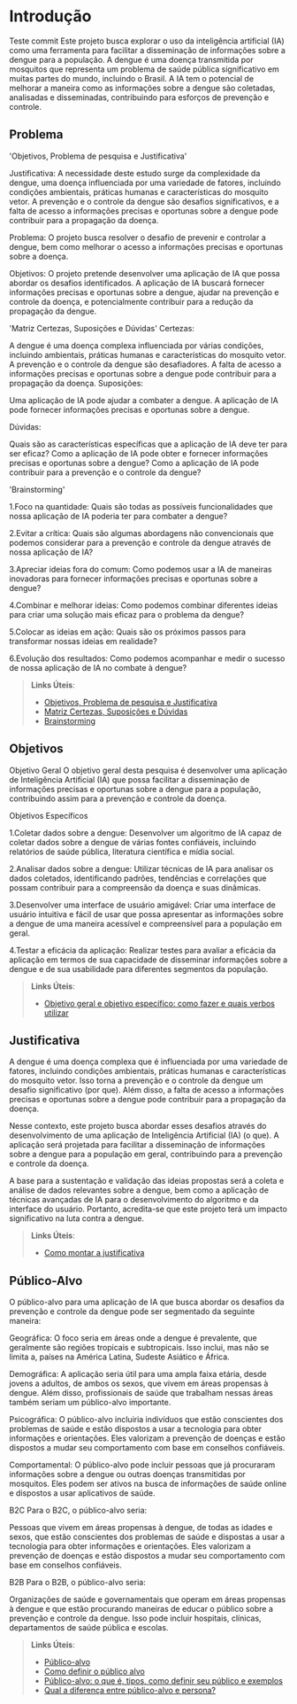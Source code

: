 # Introdução
Teste commit
Este projeto busca explorar o uso da inteligência artificial (IA) como uma ferramenta para facilitar a disseminação de informações sobre a dengue para a população. A dengue é uma doença transmitida por mosquitos que representa um problema de saúde pública significativo em muitas partes do mundo, incluindo o Brasil. A IA tem o potencial de melhorar a maneira como as informações sobre a dengue são coletadas, analisadas e disseminadas, contribuindo para esforços de prevenção e controle.

## Problema

'Objetivos, Problema de pesquisa e Justificativa'

Justificativa: A necessidade deste estudo surge da complexidade da dengue, uma doença influenciada por uma variedade de fatores, incluindo condições ambientais, práticas humanas e características do mosquito vetor. A prevenção e o controle da dengue são desafios significativos, e a falta de acesso a informações precisas e oportunas sobre a dengue pode contribuir para a propagação da doença.

Problema: O projeto busca resolver o desafio de prevenir e controlar a dengue, bem como melhorar o acesso a informações precisas e oportunas sobre a doença.

Objetivos: O projeto pretende desenvolver uma aplicação de IA que possa abordar os desafios identificados. A aplicação de IA buscará fornecer informações precisas e oportunas sobre a dengue, ajudar na prevenção e controle da doença, e potencialmente contribuir para a redução da propagação da dengue.

'Matriz Certezas, Suposições e Dúvidas'
Certezas:

A dengue é uma doença complexa influenciada por várias condições, incluindo ambientais, práticas humanas e características do mosquito vetor.
A prevenção e o controle da dengue são desafiadores.
A falta de acesso a informações precisas e oportunas sobre a dengue pode contribuir para a propagação da doença.
Suposições:

Uma aplicação de IA pode ajudar a combater a dengue.
A aplicação de IA pode fornecer informações precisas e oportunas sobre a dengue.

Dúvidas:

Quais são as características específicas que a aplicação de IA deve ter para ser eficaz?
Como a aplicação de IA pode obter e fornecer informações precisas e oportunas sobre a dengue?
Como a aplicação de IA pode contribuir para a prevenção e o controle da dengue?

'Brainstorming'

1.Foco na quantidade: Quais são todas as possíveis funcionalidades que nossa aplicação de IA poderia ter para combater a dengue?

2.Evitar a crítica: Quais são algumas abordagens não convencionais que podemos considerar para a prevenção e controle da dengue através de nossa aplicação de IA?

3.Apreciar ideias fora do comum: Como podemos usar a IA de maneiras inovadoras para fornecer informações precisas e oportunas sobre a dengue?

4.Combinar e melhorar ideias: Como podemos combinar diferentes ideias para criar uma solução mais eficaz para o problema da dengue?

5.Colocar as ideias em ação: Quais são os próximos passos para transformar nossas ideias em realidade?

6.Evolução dos resultados: Como podemos acompanhar e medir o sucesso de nossa aplicação de IA no combate à dengue?

> **Links Úteis**:
> - [Objetivos, Problema de pesquisa e Justificativa](https://medium.com/@versioparole/objetivos-problema-de-pesquisa-e-justificativa-c98c8233b9c3)
> - [Matriz Certezas, Suposições e Dúvidas](https://medium.com/educa%C3%A7%C3%A3o-fora-da-caixa/matriz-certezas-suposi%C3%A7%C3%B5es-e-d%C3%BAvidas-fa2263633655)
> - [Brainstorming](https://www.euax.com.br/2018/09/brainstorming/)

## Objetivos

Objetivo Geral O objetivo geral desta pesquisa é desenvolver uma aplicação de Inteligência Artificial (IA) que possa facilitar a disseminação de informações precisas e oportunas sobre a dengue para a população, contribuindo assim para a prevenção e controle da doença.

Objetivos Específicos

1.Coletar dados sobre a dengue: Desenvolver um algoritmo de IA capaz de coletar dados sobre a dengue de várias fontes confiáveis, incluindo relatórios de saúde pública, literatura científica e mídia social.

2.Analisar dados sobre a dengue: Utilizar técnicas de IA para analisar os dados coletados, identificando padrões, tendências e correlações que possam contribuir para a compreensão da doença e suas dinâmicas.

3.Desenvolver uma interface de usuário amigável: Criar uma interface de usuário intuitiva e fácil de usar que possa apresentar as informações sobre a dengue de uma maneira acessível e compreensível para a população em geral.

4.Testar a eficácia da aplicação: Realizar testes para avaliar a eficácia da aplicação em termos de sua capacidade de disseminar informações sobre a dengue e de sua usabilidade para diferentes segmentos da população.

> **Links Úteis**:
> - [Objetivo geral e objetivo específico: como fazer e quais verbos utilizar](https://blog.mettzer.com/diferenca-entre-objetivo-geral-e-objetivo-especifico/)

## Justificativa

A dengue é uma doença complexa que é influenciada por uma variedade de fatores, incluindo condições ambientais, práticas humanas e características do mosquito vetor. Isso torna a prevenção e o controle da dengue um desafio significativo (por que). Além disso, a falta de acesso a informações precisas e oportunas sobre a dengue pode contribuir para a propagação da doença.

Nesse contexto, este projeto busca abordar esses desafios através do desenvolvimento de uma aplicação de Inteligência Artificial (IA) (o que). A aplicação será projetada para facilitar a disseminação de informações sobre a dengue para a população em geral, contribuindo para a prevenção e controle da doença.

A base para a sustentação e validação das ideias propostas será a coleta e análise de dados relevantes sobre a dengue, bem como a aplicação de técnicas avançadas de IA para o desenvolvimento do algoritmo e da interface do usuário. Portanto, acredita-se que este projeto terá um impacto significativo na luta contra a dengue.

> **Links Úteis**:
> - [Como montar a justificativa](https://guiadamonografia.com.br/como-montar-justificativa-do-tcc/)

## Público-Alvo

O público-alvo para uma aplicação de IA que busca abordar os desafios da prevenção e controle da dengue pode ser segmentado da seguinte maneira:

Geográfica: O foco seria em áreas onde a dengue é prevalente, que geralmente são regiões tropicais e subtropicais. Isso inclui, mas não se limita a, países na América Latina, Sudeste Asiático e África.

Demográfica: A aplicação seria útil para uma ampla faixa etária, desde jovens a adultos, de ambos os sexos, que vivem em áreas propensas à dengue. Além disso, profissionais de saúde que trabalham nessas áreas também seriam um público-alvo importante.

Psicográfica: O público-alvo incluiria indivíduos que estão conscientes dos problemas de saúde e estão dispostos a usar a tecnologia para obter informações e orientações. Eles valorizam a prevenção de doenças e estão dispostos a mudar seu comportamento com base em conselhos confiáveis.

Comportamental: O público-alvo pode incluir pessoas que já procuraram informações sobre a dengue ou outras doenças transmitidas por mosquitos. Eles podem ser ativos na busca de informações de saúde online e dispostos a usar aplicativos de saúde.

B2C Para o B2C, o público-alvo seria:

Pessoas que vivem em áreas propensas à dengue, de todas as idades e sexos, que estão conscientes dos problemas de saúde e dispostas a usar a tecnologia para obter informações e orientações. Eles valorizam a prevenção de doenças e estão dispostos a mudar seu comportamento com base em conselhos confiáveis.

B2B Para o B2B, o público-alvo seria:

Organizações de saúde e governamentais que operam em áreas propensas à dengue e que estão procurando maneiras de educar o público sobre a prevenção e controle da dengue. Isso pode incluir hospitais, clínicas, departamentos de saúde pública e escolas.

> **Links Úteis**:
> - [Público-alvo](https://blog.hotmart.com/pt-br/publico-alvo/)
> - [Como definir o público alvo](https://exame.com/pme/5-dicas-essenciais-para-definir-o-publico-alvo-do-seu-negocio/)
> - [Público-alvo: o que é, tipos, como definir seu público e exemplos](https://klickpages.com.br/blog/publico-alvo-o-que-e/)
> - [Qual a diferença entre público-alvo e persona?](https://rockcontent.com/blog/diferenca-publico-alvo-e-persona/)
